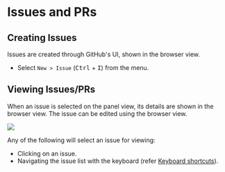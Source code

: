 # Issues and PRs

## Creating Issues <a name="creating"></a>

Issues are created through GitHub's UI, shown in the browser view.

- Select `New > Issue` (<kbd>Ctrl</kbd> + <kbd>I</kbd>) from the menu.

## Viewing Issues/PRs <a name="viewing"></a>

When an issue is selected on the panel view, its details are shown in the browser view.
The issue can be edited using the browser view.

<img src="images/gettingStarted/browserViewExplanation.png" src="600">

Any of the following will select an issue for viewing:

- Clicking on an issue.
- Navigating the issue list with the keyboard (refer [Keyboard shortcuts](keyboardShortcuts.md)).

